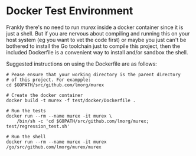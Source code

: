 # Docker Test Environment

Frankly there's no need to run _murex_ inside a docker container since
it is just a shell. But if you are nervous about compiling and running
this on your host system (eg you want to vet the code first) or maybe
you just can't be bothered to install the Go toolchain just to compile
this project, then the included Dockerfile is a convenient way to
install and/or sandbox the shell.

Suggested instructions on using the Dockerfile are as follows:

    # Pease ensure that your working directory is the parent directory
    # of this project. For exampple:
    cd $GOPATH/src/github.com/lmorg/murex

    # Create the docker container
    docker build -t murex -f test/docker/Dockerfile .

    # Run the tests
    docker run --rm --name murex -it murex \
        /bin/sh -c 'cd $GOPATH/src/github.com/lmorg/murex; test/regression_test.sh'

    # Run the shell
    docker run --rm --name murex -it murex /go/src/github.com/lmorg/murex/murex

